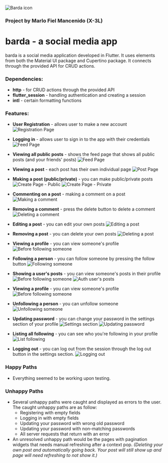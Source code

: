 ![Barda icon](barda/ios/Runner/Assets.xcassets/AppIcon.appiconset/48.png)
### Project by Marlo Fiel Mancenido (X-3L)
# barda - a social media app
barda is a social media application developed in Flutter. It uses elements from both the Material UI package and Cupertino package. It connects through the provided API for CRUD actions. 

### Dependencies:
* **http** - for CRUD actions through the provided API
* **flutter_session** - handling authentication and creating a session
* **intl** - certain formatting functions

### Features:
* **User Registration** - allows user to make a new account
![Registration Page](screenshots/0.png)

* **Logging in** - allows user to sign in to the app with their credentials
![Feed Page](screenshots/1.png)

* **Viewing all public posts** - shows the feed page that shows all public posts (and your friends' posts)
![Feed Page](screenshots/2.png)

* **Viewing a post** - each post has their own individual page
![Post Page](screenshots/3.png)

* **Making a post (public/private)** - you can make public/private posts
![Create Page - Public](screenshots/4.png)
![Create Page - Private](screenshots/5.png)

* **Commenting on a post** - making a comment on a post
![Making a comment](screenshots/6.png)

* **Removing a comment** - press the delete button to delete a comment
![Deleting a comment](screenshots/7.png)

* **Editing a post** - you can edit your own posts
![Editing a post](screenshots/8.png)

* **Removing a post** - you can delete your own posts
![Deleting a post](screenshots/9.png)

* **Viewing a profile** - you can view someone's profile
![Before following someone](screenshots/10.png)

* **Following a person** - you can follow someone by pressing the follow button
![Following someone](screenshots/11.png)

* **Showing a user's posts** - you can view someone's posts in their profile
![Before following someone](screenshots/10.png)
![Auth user's posts](screenshots/16.png)


* **Viewing a profile** - you can view someone's profile
![Before following someone](screenshots/10.png)

* **Unfollowing a person** - you can unfollow someone
![Unfollowing someone](screenshots/12.png)

* **Updating password** - you can change your password in the settings section of your profile
![Settings section](screenshots/13.png)
![Updating password](screenshots/14.png)

* **Listing all following** - you can see who you're following in your profile
![List following](screenshots/15.png)


* **Logging out** - you can log out from the session through the log out button in the settings section.
![Logging out](screenshots/17.png)

### Happy Paths
* Everything seemed to be working upon testing. 

### Unhappy Paths
* Several unhappy paths were caught and displayed as errors to the user. The caught unhappy paths are as follow:
    - Registering with empty fields
    - Logging in with empty fields
    - Updating your password with wrong old password
    - Updating your password with non-matching passwords
    - All server requests that return with an error 
* An unresolved unhappy path would be the pages with pagination widgets that needs manual refreshing after a context pop. *(Deleting your own post and automatically going back. Your post will still show up and page will need refreshing to not show it.)*
